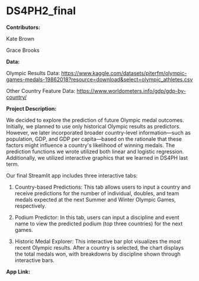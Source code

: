 # DS4PH2_final

**Contributors:**

Kate Brown

Grace Brooks

**Data:**

Olympic Results Data: https://www.kaggle.com/datasets/piterfm/olympic-games-medals-19862018?resource=download&select=olympic_athletes.csv

Other Country Feature Data: https://www.worldometers.info/gdp/gdp-by-country/

**Project Description:**

We decided to explore the prediction of future Olympic medal outcomes. Initially, we planned to use only historical Olympic results as predictors. However, we later incorporated broader country-level information—such as population, GDP, and GDP per capita—based on the rationale that these factors might influence a country's likelihood of winning medals. The prediction functions we wrote utilized both linear and logistic regression. Additionally, we utilized interactive graphics that we learned in DS4PH last term. 

Our final Streamlit app includes three interactive tabs:

1. Country-based Predictions: This tab allows users to input a country and receive predictions for the number of individual, doubles, and team medals expected at the next Summer and Winter Olympic Games, respectively.

2. Podium Predictor: In this tab, users can input a discipline and event name to view the predicted podium (top three countries) for the next games.

3. Historic Medal Explorer: This interactive bar plot visualizes the most recent Olympic results. After a country is selected, the chart displays the total medals won, with breakdowns by discipline shown through interactive bars.

**App Link:**
